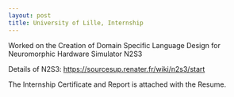 ```yaml
---
layout: post
title: University of Lille, Internship
---
```


Worked on the Creation of Domain Specific Language Design for Neuromorphic Hardware Simulator N2S3

Details of N2S3: https://sourcesup.renater.fr/wiki/n2s3/start

The Internship Certificate and Report is attached with the Resume.
